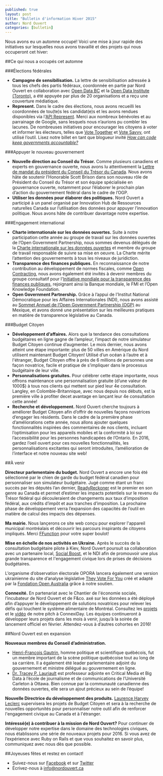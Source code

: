 ```yaml
---
published: true
layout: post
title: "Bulletin d'information Hiver 2015"
author: Nord Ouvert
categories: [bulletin]
---
```




Nous avons eu un automne occupé! Voici une mise à jour rapide des initiatives sur lesquelles nous avons travaillé et des projets qui nous occuperont cet hiver:

##Ce qui nous a occupés cet automne

###Élections fédérales
- **Campagne de sensibilisation.** La lettre de sensibilisation adressée à tous les chefs des partis fédéraux, coordonnée en partie par Nord Ouvert en collaboration avec [Open Data BC](https://www.opendatabc.ca/) et la [Open Data Institute (Toronto)](http://oditoronto.org/), a été appuyée par plus de 20 organisations et a reçu une couverture médiatique.
- **Represent.** Dans le cadre des élections, nous avons recueilli les coordonnées de tou(te)s les candidat(e)s et les avons rendues disponibles via l'[API Represent](http://represent.opennorth.ca/). Merci aux nombreux bénévoles et au parrainage de Google, sans lesquels nous n’aurions pu combler les lacunes. De nombreuses initiatives pour encourager les citoyens à voter et informer les électeurs, telles que [Vote Together](https://www.votetogether.ca/) et [Vote Savvy](http://www.votesavvy.ca/), ont utilisé l’outil. Lisez notre billet en tant que blogueur invité _[How can code keep governments accountable?](https://cira.ca/blog/ca-voice/how-can-code-keep-governments-accountable-open-north-has-some-ideas)_

###Appuyer le nouveau gouvernement
- **Nouvelle direction au Conseil du Trésor.** Comme plusieurs canadiens et experts en gouvernance ouverte, nous avons lu attentivement la [Lettre de mandat du président du Conseil du Trésor du Canada](http://pm.gc.ca/fra/lettre-de-mandat-du-president-du-conseil-du-tresor-du-canada). Nous avons hâte de soutenir l’Honorable Scott Brison dans son nouveau rôle de Président du Conseil du Trésor et son équipe spécialisée en gouvernance ouverte, notamment pour l’élaborer le prochain plan d’action du gouvernement fédéral dans le cadre de l’OGP.
- **Utiliser les données pour élaborer des politiques.** Nord Ouvert a participé à un panel organisé par Innovation Hub de Ressources naturelles Canada sur l’utilisation des données pour appuyer l’innovation politique. Nous avons hâte de contribuer davantage notre expertise.

###Engagement international
- **Charte internationale sur les données ouvertes.** Suite à notre participation cette année au groupe de travail sur les données ouvertes de l’Open Government Partnership, nous sommes devenus délégués de la [Charte internationale sur les données ouvertes](http://opendatacharter.net/faq/) et membre du groupe de travail responsable de suivre sa mise en oeuvre. La Charte mérite l’attention des gouvernements à tous les niveaux de juridiction.
- **Transparence des finances publiques.** En reconnaissance de notre contribution au développement de normes fiscales, comme [Open Contracting](http://www.open-contracting.org/), nous avons également été invités à devenir membres du groupe consultatif pour l'[Initiative mondiale pour la transparence des finances publiques](http://www.fiscaltransparency.net/), rejoignant ainsi la Banque mondiale, le FMI et l’Open Knowledge Foundation.
- **Open Government Partnership.** Grâce à l’appui de l’Institut National Démocratique pour les Affaires Internationales (NDI), nous avons assisté au [Sommet Annuel de l’Open Government Partnership (OGP)](http://www.opengovpartnership.org/2015Summit) au Mexique, et avons donné une présentation sur les meilleures pratiques en matière de transparence législative au Canada.

###Budget Citoyen
- **Développement d’affaires.** Alors que la tendance des consultations budgétaires en ligne gagne de l’ampleur, l’impact de notre simulateur Budget Citoyen continue d’augmenter. Le mois dernier, nous avons atteint une étape importante: plus de 50 villes en Amérique du Nord utilisent maintenant Budget Citoyen! Utilisé d’un océan à l’autre et à l'étranger, Budget Citoyen offre à près de 6 millions de personnes une façon novatrice, facile et pratique de s’impliquer dans le processus budgétaire de leur ville.
- **Personnalisations gratuites.** Pour célébrer cette étape importante, nous offrons maintenance une personnalisation gratuite (d’une valeur de 1000$) à tous nos clients qui mettent sur pied leur 4e consultation. Langley, en Colombie-Britannique, avec nous depuis nos débuts, est la première ville à profiter decet avantage en lançant leur 4e consultation cette année!
- **Recherche et développement.** Nord Ouvert cherche toujours à améliorer Budget Citoyen afin d’offrir de nouvelles façons novatrices d’engager les résidents. Dans le cadre de la première phase d’améliorations cette année, nous allons ajouter quelques fonctionnalités inspirées des commentaires de nos clients, incluant l’optimisation pour les appareils mobiles et la conformité à loi sur l’accessibilité pour les personnes handicapées de l’Ontario. En 2016, gardez l’oeil ouvert pour ces nouvelles fonctionnalités, les personnalisations excitantes qui seront introduites, l’amélioration de l’interface et notre nouveau site web!

##À venir

**Directeur parlementaire du budget.** Nord Ouvert a encore une fois été sélectionné par le chien de garde du budget fédéral canadien pour personnaliser son simulateur budgétaire. Jugé comme étant un franc succès par les députés l’an dernier, [ReadyReckoner](http://www.readyreckoner.ca/) est le premier en son genre au Canada et permet d’estimer les impacts potentiels sur le revenu du Trésor fédéral qui découleraient de changements aux taux d’imposition fédéral, aux crédits d’impôt et aux tranches d’imposition. La prochaine phase de développement verra l’expansion des capacités de l’outil en matière de calcul des impacts des dépenses.

**Ma mairie.** Nous lançerons ce site web conçu pour explorer l'appareil municipal montréalais et découvrir les parcours inspirants de citoyens impliqués. Merci [FFunction](http://ffctn.com/index) pour votre super boulot!

**Mise en échelle de nos activités en Ukraine.**
Après le succès de la consultation budgétaire pilote à Kiev, Nord Ouvert poursuit sa collaboration avec un partenaire local, [Social Boost](http://socialboost.com.ua/), et le NDI afin de promouvoir une plus grande transparence et l'engagement civique lors de prises de décisions budgétaires.

L’organisme d’observation électorale OPORA lancera également une version ukrainienne du site d’analyse législative [They Vote For You](https://theyvoteforyou.org.au/) créé et adapté par la [Fondation Open Australia](https://www.openaustraliafoundation.org.au/) grâce à notre soutien.

**Connexité.** En partenariat avec le Chantier de l'économie sociale, l’incubateur de Nord Ouvert et de F&co. axé sur les données a été déployé afin d’appuyer le développement de solutions novatrices pour relever les défis qui touchent le système alimentaire de Montréal. Consultez les [projets](http://connexite.sparkboard.com/) et le [vidéo](https://www.facebook.com/connexiteMTL/videos/vb.425258144349717/447234702152061/?type=2&theater&notif_t=video_tag) de notre pitch à ConnexiDay. Les équipes continueront à développer leurs projets dans les mois à venir, jusqu’à la soirée de lancement officiel en février. Attendez-vous à d’autres cohortes en 2016!

##Nord Ouvert est en expansion

**Nouveaux membres du Conseil d’administration.**

- [Henri-François Gautrin](http://www.assnat.qc.ca/en/deputes/gautrin-henri-francois-1051/biographie.html), homme politique et scientifique québécois, fut un membre important de la scène politique québécoise tout au long de sa carrière. Il a également été leader parlementaire adjoint du gouvernement et ministre délégué au gouvernement en ligne.
- [Dr. Tracey P. Lauriault](http://carleton.ca/sjc/profile/lauriault-tracey/) est professeur adjointe en Critical Media et Big Data à l’école de journalisme et de communications de l’Université Carleton à Ottawa. Bien connue par la communauté canadienne des données ouvertes, elle sera un ajout précieux au sein de l’équipe!

**Nouvelle Directrice du développement des produits.** [Laurence Harvey Leclerc](https://www.linkedin.com/in/laurenceharveyleclerc) supervisera les projets de Budget Citoyen et sera à la recherche de nouvelles opportunités pour personnaliser notre outil afin de renforcer l'engagement civique au Canada et à l'étranger.

**Intéressé(e) à contribuer à la mission de Nord Ouvert?** Pour continuer de développer notre expertise dans le domaine des technologies civiques, nous établissons une série de nouveaux projets pour 2016. Si vous avez de l’expérience avec Ruby on Rails et que vous souhaitez en savoir plus, communiquez avec nous dès que possible.

##Joyeuses fêtes et restez en contact!

- Suivez-nous sur [Facebook](https://www.facebook.com/OpenNorth.NordOuvert) et sur [Twitter](https://twitter.com/nordouvert)
- Écrivez-nous à [info@nordouvert.ca](mailto:info@opennorth.ca)
